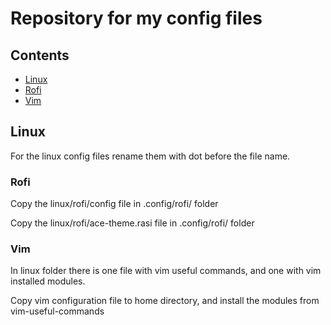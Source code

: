 <h1>Repository for my config files</h1>

<h2>Contents</h2>
<ul>
    <li><a href="#linux">Linux</a></li>
    <li><a href="#rofi">Rofi</a></li>
    <li><a href="#vim">Vim</a></li>
</ul>

<h2 id="linux">Linux</h2>
<p>For the linux config files rename them with dot before the file name.<p>

<h3 id="rofi">Rofi</h3>
<p>Copy the linux/rofi/config file in .config/rofi/ folder</p>
<p>Copy the linux/rofi/ace-theme.rasi file in .config/rofi/ folder</p>

<h3 id="vim">Vim</h3>
<p>In linux folder there is one file with vim useful commands, and one with vim installed modules.</p>
<p>Copy vim configuration file to home directory, and install the modules from vim-useful-commands</p>

